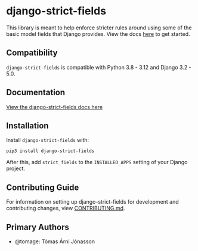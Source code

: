 # django-strict-fields

This library is meant to help enforce stricter rules around using some of the basic model fields that Django provides. View the docs [here](https://django-strict-fields.readthedocs.io) to get started.

## Compatibility

`django-strict-fields` is compatible with Python 3.8 - 3.12 and Django 3.2 - 5.0.

## Documentation

[View the django-strict-fields docs here](https://django-strict-fields.readthedocs.io/)

## Installation

Install `django-strict-fields` with:

    pip3 install django-strict-fields
After this, add `strict_fields` to the `INSTALLED_APPS` setting of your Django project.

## Contributing Guide

For information on setting up django-strict-fields for development and contributing changes, view [CONTRIBUTING.md](CONTRIBUTING.md).

## Primary Authors

* @tomage: Tómas Árni Jónasson
